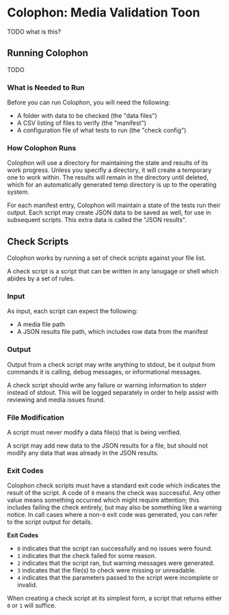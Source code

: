 # Colophon: Media Validation Toon

TODO what is this?


## Running Colophon
TODO

### What is Needed to Run
Before you can run Colophon, you will need the following:

* A folder with data to be checked (the "data files")
* A CSV listing of files to verify (the "manifest")
* A configuration file of what tests to run (the "check config")

### How Colophon Runs
Colophon will use a directory for maintaining the state and results
of its work progress. Unless you specifiy a directory, it will create
a temporary one to work within. The results will remain in the directory
until deleted, which for an automatically generated temp directory is up
to the operating system.

For each manifest entry, Colophon will maintain a state of the tests run
their output. Each script may create JSON data to be saved as well, for use
in subsequent scripts. This extra data is called the "JSON results".


## Check Scripts
Colophon works by running a set of check scripts against your file list.

A check script is a script that can be written in any lanugage or shell which
abides by a set of rules.

### Input
As input, each script can expect the following:
* A media file path
* A JSON results file path, which includes row data from the manifest

### Output
Output from a check script may write anything to stdout, be it output from commands
it is calling, debug messages, or informational messages.

A check script should write any failure or warning information to stderr instead
of stdout. This will be logged separately in order to help assist with reviewing
and media issues found.

### File Modification
A script must never modify a data file(s) that is being verified.

A script may add new data to the JSON results for a file, but should not
modify any data that was already in the JSON results.

### Exit Codes
Colophon check scripts must have a standard exit code which indicates the result
of the script. A code of `0` means the check was successful. Any other value means
something occurred which might require attention; this includes failing the
check entirely, but may also be something like a warning notice. In call cases
where a non-`0` exit code was generated, you can refer to the script output
for details.

**Exit Codes**
* `0` indicates that the script ran successfully and no issues were found.
* `1` indicates that the check failed for some reason.
* `2` indicates that the script ran, but warning messages were generated.
* `3` indicates that the file(s) to check were missing or unreadable.
* `4` indicates that the parameters passed to the script were incomplete or invalid.

When creating a check script at its simplest form, a script that returns
either `0` or `1` will suffice.

